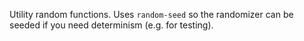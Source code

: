 Utility random functions. Uses `random-seed` so the randomizer can be seeded if you need determinism (e.g. for testing).
